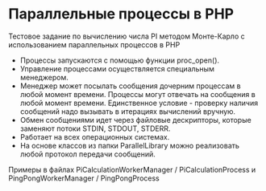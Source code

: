 # Параллельные процессы в PHP
Тестовое задание по вычислению числа PI методом Монте-Карло с использованием параллельных процессов в PHP

- Процессы запускаются с помощью функции proc_open().  
- Управление процессами осуществляется специальным менеджером.  
- Менеджер может посылать сообщения дочерним процессам в любой момент времени. Процессы могут отвечать на сообщения в любой момент времени. Единственное условие - проверку наличия сообщений надо вызывать в итерациях вычислений вручную.  
- Обмен сообщениями идет через файловые дескрипторы, которые заменяют потоки STDIN, STDOUT, STDERR.  
- Работает на всех операционных системах.  
- На основе классов из папки ParallelLibrary можно реализовать любой протокол передачи сообщений.  

Примеры в файлах PiCalculationWorkerManager / PiCalculationProcess и PingPongWorkerManager / PingPongProcess
